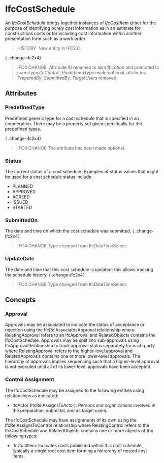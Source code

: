 # IfcCostSchedule

An _IfcCostSchedule_ brings together instances of _IfcCostItem_ either for the purpose of identifying purely cost information as in an estimate for constructions costs or for including cost information within another presentation form such as a work order.

> HISTORY&nbsp; New entity in IFC2.0.

{ .change-ifc2x4}
> IFC4 CHANGE&nbsp; Attribute _ID_ renamed to _Identification_ and promoted to supertype _IfcControl_, _PredefinedType_ made optional, attributes _PreparedBy_, _SubmittedBy_, _TargetUsers_ removed.

## Attributes

### PredefinedType
Predefined generic type for a cost schedule that is specified in an enumeration. There may be a property set given specifically for the predefined types.

{ .change-ifc2x4}
> IFC4 CHANGE The attribute has been made optional.

### Status
The current status of a cost schedule. Examples of status values that might be used for a cost schedule status include:
*  PLANNED 
*  APPROVED 
*  AGREED 
*  ISSUED 
*  STARTED

### SubmittedOn
The date and time on which the cost schedule was submitted.
{ .change-ifc2x4}
> IFC4 CHANGE Type changed from IfcDateTimeSelect.

### UpdateDate
The date and time that this cost schedule is updated; this allows tracking the schedule history.
{ .change-ifc2x4}
> IFC4 CHANGE Type changed from IfcDateTimeSelect.

## Concepts

### Approval

Approvals may be associated to indicate the status of acceptance or rejection using the IfcRelAssociatesApproval relationship where RelatingApproval refers to an IfcApproval and RelatedObjects contains the IfcCostSchedule. Approvals may be split into sub-approvals using IfcApprovalRelationship to track approval status separately for each party where RelatingApproval refers to the higher-level approval and RelatedApprovals contains one or more lower-level approvals. The hierarchy of approvals implies sequencing such that a higher-level approval is not executed until all of its lower-level approvals have been accepted.



### Control Assignment

 The IfcCostSchedule may be assigned to the following entities using relationships as indicated:


* IfcActor (IfcRelAssignsToActor): Persons and organizations involved in the preparation, submittal, and as target users.


 The IfcCostSchedule may have assignments of its own using the IfcRelAssignsToControl relationship where RelatingControl refers to the IfcCostSchedule and RelatedObjects contains one or more objects of the following types: 

* IfcCostItem: Indicates costs published within this cost schedule, typically a single root cost item forming a hierarchy of nested cost items.



